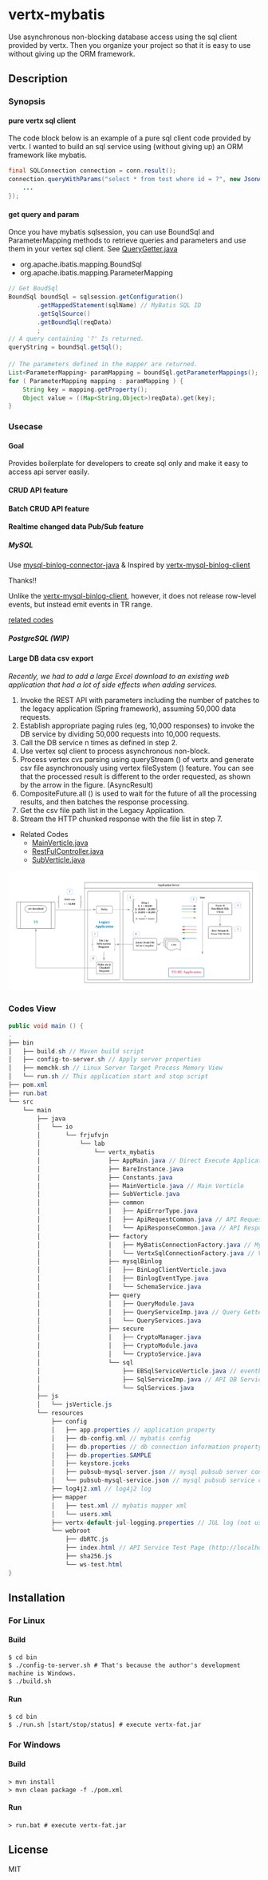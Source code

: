 # vertx-mybatis
Use asynchronous non-blocking database access using the sql client provided by vertx. Then you organize your project so that it is easy to use without giving up the ORM framework. 
## Description
### Synopsis
#### pure vertx sql client
The code block below is an example of a pure sql client code provided by vertx. I wanted to build an sql service using (without giving up) an ORM framework like mybatis.
```java
final SQLConnection connection = conn.result();
connection.queryWithParams("select * from test where id = ?", new JsonArray().add(2), rs -> {
    ...
});
```
#### get query and param
Once you have mybatis sqlsession, you can use BoundSql and ParameterMapping methods to retrieve queries and parameters and use them in your vertex sql client. See [QueryGetter.java](src/main/java/io/frjufvjn/lab/vertx_mybatis/query/QueryGetter.java)
* org.apache.ibatis.mapping.BoundSql
* org.apache.ibatis.mapping.ParameterMapping
```java
// Get BoudSql
BoundSql boundSql = sqlsession.getConfiguration()
        .getMappedStatement(sqlName) // MyBatis SQL ID
        .getSqlSource()
        .getBoundSql(reqData)
        ;
// A query containing '?' Is returned.
queryString = boundSql.getSql();

// The parameters defined in the mapper are returned.
List<ParameterMapping> paramMapping = boundSql.getParameterMappings();
for ( ParameterMapping mapping : paramMapping ) {
    String key = mapping.getProperty();
    Object value = ((Map<String,Object>)reqData).get(key);
}
```
### Usecase
#### Goal
Provides boilerplate for developers to create sql only and make it easy to access api server easily.
#### CRUD API feature
#### Batch CRUD API feature
#### Realtime changed data Pub/Sub feature
##### MySQL
Use [mysql-binlog-connector-java](https://github.com/shyiko/mysql-binlog-connector-java)
& Inspired by [vertx-mysql-binlog-client](https://github.com/guoyu511/vertx-mysql-binlog-client)

Thanks!!

Unlike the [vertx-mysql-binlog-client](https://github.com/guoyu511/vertx-mysql-binlog-client), however, it does not release row-level events, but instead emit events in TR range.

[related codes](./src/main/java/io/frjufvjn/lab/vertx_mybatis/mysqlBinlog/BinLogClientVerticle.java)

##### PostgreSQL (WIP)
#### Large DB data csv export
_Recently, we had to add a large Excel download to an existing web application that had a lot of side effects when adding services._
1. Invoke the REST API with parameters including the number of patches to the legacy application (Spring framework), assuming 50,000 data requests.
2. Establish appropriate paging rules (eg, 10,000 responses) to invoke the DB service by dividing 50,000 requests into 10,000 requests. 
3. Call the DB service n times as defined in step 2.
4. Use vertex sql client to process asynchronous non-block.
5. Process vertex cvs parsing using queryStream () of vertx and generate csv file asynchronously using vertex fileSystem () feature. You can see that the processed result is different to the order requested, as shown by the arrow in the figure. (AsyncResult)
6. CompositeFuture.all () is used to wait for the future of all the processing results, and then batches the response processing.
7. Get the csv file path list in the Legacy Application.
8. Stream the HTTP chunked response with the file list in step 7.

* Related Codes
    * [MainVerticle.java](./src/main/java/io/frjufvjn/lab/vertx_mybatis/MainVerticle.java)
    * [RestFulController.java](./client-test/RestFulController.java)
    * [SubVerticle.java](./src/main/java/io/frjufvjn/lab/vertx_mybatis/SubVerticle.java)

![title](/img/vertx-mybatis.png)

### Codes View
```java
public void main () {
.
├── bin
│   ├── build.sh // Maven build script
│   ├── config-to-server.sh // Apply server properties
│   ├── memchk.sh // Linux Server Target Process Memory View
│   └── run.sh // This application start and stop script
├── pom.xml
├── run.bat
└── src
    └── main
        ├── java
        │   └── io
        │       └── frjufvjn
        │           └── lab
        │               └── vertx_mybatis
        │                   ├── AppMain.java // Direct Execute Application in IDE Without CLI
        │                   ├── BareInstance.java
        │                   ├── Constants.java
        │                   ├── MainVerticle.java // Main Verticle
        │                   ├── SubVerticle.java
        │                   ├── common
        │                   │   ├── ApiErrorType.java
        │                   │   ├── ApiRequestCommon.java // API Request
        │                   │   └── ApiResponseCommon.java // API Response
        │                   ├── factory
        │                   │   ├── MyBatisConnectionFactory.java // MyBatis Connection
        │                   │   └── VertxSqlConnectionFactory.java // Vertx JDBC Client Connection
        │                   ├── mysqlBinlog
        │                   │   ├── BinLogClientVerticle.java
        │                   │   ├── BinlogEventType.java
        │                   │   └── SchemaService.java
        │                   ├── query
        │                   │   ├── QueryModule.java
        │                   │   ├── QueryServiceImp.java // Query Getter Using Mybatis
        │                   │   └── QueryServices.java
        │                   ├── secure
        │                   │   ├── CryptoManager.java
        │                   │   ├── CryptoModule.java
        │                   │   └── CryptoService.java
        │                   └── sql
        │                       ├── EBSqlServiceVerticle.java // eventbus sql verticle
        │                       ├── SqlServiceImp.java // API DB Service implement
        │                       └── SqlServices.java
        ├── js
        │   └── jsVerticle.js
        └── resources
            ├── config
            │   ├── app.properties // application property
            │   ├── db-config.xml // mybatis config
            │   ├── db.properties // db connection information property
            │   ├── db.properties.SAMPLE
            │   ├── keystore.jceks
            │   ├── pubsub-mysql-server.json // mysql pubsub server connection config
            │   └── pubsub-mysql-service.json // mysql pubsub service config
            ├── log4j2.xml // log4j2 log
            ├── mapper
            │   ├── test.xml // mybatis mapper xml
            │   └── users.xml
            ├── vertx-default-jul-logging.properties // JUL log (not use in this project)
            └── webroot
                ├── dbRTC.js
                ├── index.html // API Service Test Page (http://localhost:18080)
                ├── sha256.js
                └── ws-test.html
}
```
## Installation
### For Linux
#### Build
```console
$ cd bin
$ ./config-to-server.sh # That's because the author's development machine is Windows.
$ ./build.sh
```
#### Run
```console
$ cd bin
$ ./run.sh [start/stop/status] # execute vertx-fat.jar
```
### For Windows
#### Build
```console
> mvn install
> mvn clean package -f ./pom.xml
```
#### Run
```console
> run.bat # execute vertx-fat.jar
```
## License
MIT